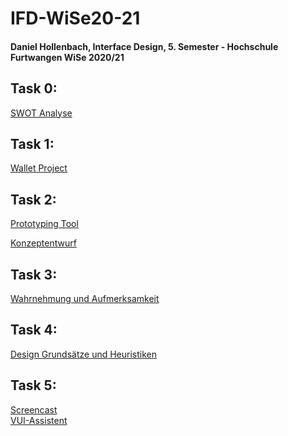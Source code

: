 # IFD-WiSe20-21
<h4>Daniel Hollenbach, Interface Design, 5. Semester - Hochschule Furtwangen WiSe 2020/21</h4>

<h2>Task 0:</h2> 
<a href="https://github.com/Danielh96/IFD-WiSe20-21/blob/main/Aufgabe%200/SWOT%20Daniel%20Hollenbach.pdf">SWOT Analyse</a>

<h2>Task 1:</h2> 
<a href="https://github.com/Danielh96/IFD-WiSe20-21/raw/main/Aufgabe%201/Wallet%20Project.pdf">Wallet Project</a>

<h2>Task 2:</h2> 
<a href="https://github.com/Danielh96/IFD-WiSe20-21/blob/main/2.%20Aufgabe/2-1.md">Prototyping Tool</a>

<a href="https://github.com/Danielh96/IFD-WiSe20-21/raw/main/2.2/Konzeptentwurf.pdf">Konzeptentwurf</a>

<h2>Task 3:</h2>
<a href="https://www.figma.com/proto/NlD4Znjb7mbpTYA64sPL9a/HFU-Intranet?node-id=0%3A1">Wahrnehmung und Aufmerksamkeit</a>

<h2>Task 4:</h2>
<a href="https://github.com/Danielh96/IFD-WiSe20-21/blob/main/Aufgabe%204/Flowchart_VUI.png">Design Grundsätze und Heuristiken</a>

<h2>Task 5:</h2>
<a href="https://webuser.hs-furtwangen.de/~hollenba/IFD/Aufgabe%205/Video.mp4">Screencast</a></br>
<a href="https://webuser.hs-furtwangen.de/~hollenba/IFD/Aufgabe%205/playground-artyom.html">VUI-Assistent</a>



